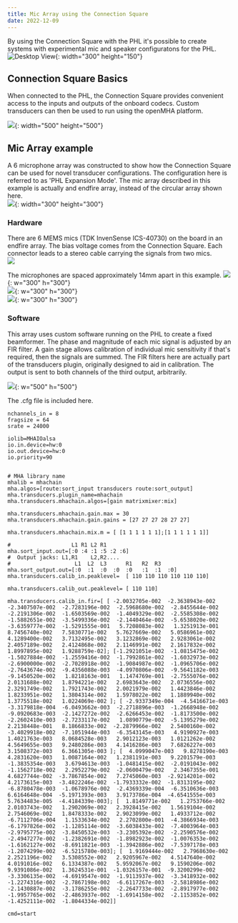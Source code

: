 ```yaml
---
title: Mic Array using the Connection Square 
date: 2022-12-09
---
```


By using the Connection Square with the PHL it's possible to create systems with experimental mic and speaker configuratons for the PHL.   
![Desktop View](../../assets/images/ConnectionSquare.png){: width="300" height="150"}

## Connection Square Basics
When connected to the PHL, the Connection Square provides convenient access to the inputs and outputs of the onboard codecs. Custom transducers can then be used to run using the openMHA platform.  
   
   
   
 
![](../../assets/images/PHL_Top_Only_Labels.png){: width="500" height="500"}


## Mic Array example
A 6 microphone array was constructed to show how the Connection Square can be used for novel transducer configurations. The configuration here is referred to as 'PHL Expansion Mode'. The mic array described in this example is actually and endfire array, instead of the circular array shown here.   
![](../../assets/images/PHLexpansionNew2.png){: width="300" height="300"}
  

### Hardware
There are 6 MEMS mics (TDK InvenSense ICS-40730) on the board in an endfire array. The bias voltage comes from the Connection Square. Each connector leads to a stereo cable carrying the signals from two mics.       
![](../../assets/images/schematic.png)

The microphones are spaced approximately 14mm apart in this example.
![](../../assets/images/boardBack.png){: w="300" h="300"}   
![](../../assets/images/topArray.png){: w="300" h="300"}   
![](../../assets/images/arraySystem.png){: w="300" h="300"}


### Software
This array uses custom software running on the PHL to create a fixed beamformer. The phase and magnitude of each mic signal is adjusted by an FIR filter. A gain stage allows calibration of individual mic sensitivity if that's required, then the signals are summed. The FIR filters here are actually part of the transducers plugin, originally designed to aid in calibration.  The output is sent to both channels of the third output, arbitrarily.
 
![](../../assets/images/arrayProcessing.drawio.png){: w="500" h="500"}





The .cfg file is included here. 
```terminal
nchannels_in = 8
fragsize = 64
srate = 24000

iolib=MHAIOalsa
io.in.device=hw:0
io.out.device=hw:0
io.priority=90


# MHA library name
mhalib = mhachain 
mha.algos=[route:sort_input transducers route:sort_output]
mha.transducers.plugin_name=mhachain
mha.transducers.mhachain.algos=[gain matrixmixer:mix]

mha.transducers.mhachain.gain.max = 30 
mha.transducers.mhachain.gain.gains = [27 27 27 28 27 27]

mha.transducers.mhachain.mix.m = [ [1 1 1 1 1 1];[1 1 1 1 1 1]]

#                   L1 R1 L2 R1
mha.sort_input.out=[:0 :4 :1 :5 :2 :6]
#  Output jacks: L1,R1    L2,R2.... 
#                    L1  L2  L3      R1   R2  R3
mha.sort_output.out=[:0  :1  :0  :0  :0   :1  :1  :0]
mha.transducers.calib_in.peaklevel=  [ 110 110 110 110 110 110] 

mha.transducers.calib_out.peaklevel= [ 110 110] 

mha.transducers.calib_in.fir=[ [ -2.0032705e-002  -2.3638943e-002  -2.3407507e-002  -2.7283196e-002  -2.5968680e-002  -2.8455644e-002  -2.2191306e-002  -1.6503569e-002  -1.4049329e-002  -2.5585308e-002  -1.5882651e-002  -3.5499336e-002  -2.1440464e-002  -5.6538020e-002  -3.6359777e-002  -1.5291555e-001   5.7208083e-002   1.3251913e-001   8.7456740e-002   7.5830771e-002   5.7627669e-002   5.0586961e-002   4.1289400e-002   3.7132495e-002   3.1232869e-002   2.9283061e-002   2.4057189e-002   2.4124868e-002   2.1146991e-002   2.1617832e-002   1.8997895e-002   1.9288759e-02]; [-1.2921051e-002  -1.0815475e-002  -1.5027884e-002  -1.2559416e-002  -1.7992861e-002  -1.6032973e-002  -2.6900000e-002  -2.7028918e-002  -1.9084987e-002  -1.0965706e-002  -2.7643674e-002  -9.4356088e-003  -4.0970806e-002  -9.5641182e-003  -9.1450520e-002   1.8218163e-001   1.1474769e-001  -2.7555076e-002   2.0131688e-002   1.8794221e-002   2.6983643e-002   2.0736556e-002   2.3291749e-002   1.7921743e-002   2.0021979e-002   1.4423846e-002   1.8233951e-002   1.3804314e-002   1.5978022e-002   1.1889940e-002   1.3775518e-002   1.0224069e-002 ]; [ -2.9337349e-004  -4.5416671e-003  -3.3179818e-004  -6.0493662e-003  -2.2718896e-003  -1.2668948e-002  -9.0920683e-003  -2.1427272e-002  -2.6266453e-002  -1.8173500e-002  -2.2602410e-003  -2.7233117e-002   1.0890779e-002  -5.1395279e-002   2.2138448e-001   8.1866833e-002  -2.2879966e-002   2.5400160e-002  -3.4029918e-002  -7.1051944e-003  -6.3543145e-003   4.9190927e-003   1.4021763e-003   8.0684528e-003   2.9012123e-003   1.0121262e-002   4.5649655e-003   9.2480286e-003   4.1416286e-003   7.6826227e-003   3.1508372e-003   6.3661305e-003 ]; [  4.0999047e-003   9.8278190e-003   4.2831620e-003   1.0087164e-002   1.2381191e-003   9.2201579e-003  -1.3835354e-003   3.6794613e-003  -1.0481415e-002  -2.0191043e-002  -1.1562718e-002   2.2952279e-002  -2.0600479e-002   2.3467355e-001   4.6827744e-002  -3.7867854e-002   7.2745060e-003  -2.9214201e-002   4.2173615e-003  -3.4822246e-002  -1.7933332e-002  -1.8313195e-002  -6.8780478e-003  -1.0678976e-002  -2.4369339e-004  -6.3510636e-003   6.6164648e-004  -5.1971393e-003   3.9173786e-004  -4.6541555e-003   5.7634483e-005  -4.4184339e-003]; [  1.8149771e-002   1.2753766e-002   2.0103743e-002   1.2902069e-002   2.3928415e-002   1.5619104e-002   2.7546069e-002   1.8478333e-002   2.9023099e-002   1.4933712e-002  -6.7112706e-004   1.1533634e-002   2.2702800e-001  -4.3866934e-003  -6.1797826e-002  -1.1285114e-002  -3.6038433e-002  -7.4003964e-003  -2.9795775e-002  -3.8450532e-003  -3.2305392e-002  -2.2590576e-002  -2.4947277e-002  -1.2382691e-002  -1.8982923e-002  -1.0076353e-002  -1.6162127e-002  -8.6911821e-003  -1.3942886e-002  -7.5397178e-003  -1.2074299e-002  -6.5215780e-003]; [  1.9169444e-002   2.7968630e-002   2.2521196e-002   3.5308552e-002   2.9205967e-002   4.5147640e-002   4.0191016e-002   6.1334387e-002   5.9592067e-002   9.1590206e-002   9.9391086e-002   1.3624531e-001  -1.0326157e-001  -9.3200299e-002  -3.3306135e-002  -4.6919547e-002  -1.9113937e-002  -3.3418932e-002  -1.2274316e-002  -2.7867198e-002  -6.6117267e-003  -2.5818986e-002  -2.1430887e-002  -3.1786255e-002  -2.2647733e-002  -2.8917977e-002  -1.9957765e-002  -2.4863937e-002  -1.6914158e-002  -2.1153852e-002  -1.4252111e-002  -1.8044334e-002]]

cmd=start

```
